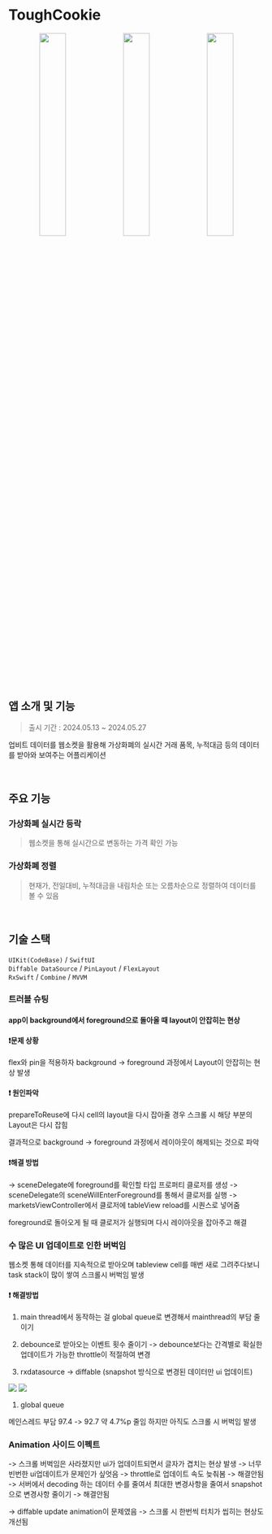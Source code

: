 # ToughCookie

<p align="center">
    <img src = "https://github.com/DONOTINTO/ToughCookie/assets/123792519/e8bd35d4-5b80-4e28-a265-0783616155ca" align="center" width="32%">
	<img src = "https://github.com/DONOTINTO/ToughCookie/assets/123792519/de994c14-6a87-41b6-b279-55936e7c0920" align="center" width="32%">
	<img src = "https://github.com/DONOTINTO/ToughCookie/assets/123792519/8339a11c-8e4c-4430-ab37-a0711312f932" align="center" width="32%">

</p> <br>

## 앱 소개 및 기능

> 출시 기간 : 2024.05.13 ~ 2024.05.27

업비트 데이터를 웹소켓을 활용해 가상화폐의 실시간 거래 품목, 누적대금 등의 데이터를 받아와 보여주는 어플리케이션

<br>

## 주요 기능
### 가상화폐 실시간 등락
> 웹소켓을 통해 실시간으로 변동하는 가격 확인 가능

### 가상화폐 정렬
> 현재가, 전일대비, 누적대금을 내림차순 또는 오름차순으로 정렬하여 데이터를 볼 수 있음

<br>

## 기술 스택

`UIKit(CodeBase)` / `SwiftUI` <br>
`Diffable DataSource` /  `PinLayout` / `FlexLayout` <br>
`RxSwift` / `Combine` / `MVVM` <br>

### 트러블 슈팅

#### app이 background에서 foreground으로 돌아올 때 layout이 안잡히는 현상

#### ❗문제 상황

flex와 pin을 적용하자 background -> foreground 과정에서 Layout이 안잡히는 현상 발생

#### ❗️ 원인파악

prepareToReuse에 다시 cell의 layout을 다시 잡아줄 경우 스크롤 시 해당 부분의 Layout은 다시 잡힘

결과적으로 background -> foreground 과정에서 레이아웃이 해제되는 것으로 파악

#### ❗해결 방법

-> sceneDelegate에 foreground를 확인할 타입 프로퍼티 클로저를 생성
-> sceneDelegate의 sceneWillEnterForeground를 통해서 클로저를 실행
-> marketsViewController에서 클로저에 tableView reload를 시퀀스로 넣어줌

foreground로 돌아오게 될 때 클로저가 실행되며 다시 레이아웃을 잡아주고 해결


### 수 많은 UI 업데이트로 인한 버벅임

웹소켓 통해 데이터를 지속적으로 받아오며 tableview cell를 매번 새로 그려주다보니 task stack이 많이 쌓여 스크롤시 버벅임 발생

#### ❗️ 해결방법

1. main thread에서 동작하는 걸 global queue로 변경해서 mainthread의 부담 줄이기

2. debounce로 받아오는 이벤트 횟수 줄이기
 -> debounce보다는 간격별로 확실한 업데이트가 가능한 throttle이 적절하여 변경

4. rxdatasource -> diffable (snapshot 방식으로 변경된 데이터만 ui 업데이트)

<img src = "https://github.com/DONOTINTO/DoT/assets/123792519/b0be60ac-d869-4f86-9140-0f4a8c8eef72">

<img src = "https://github.com/DONOTINTO/DoT/assets/123792519/55dbe1f3-a38f-4bf8-9753-328f70ec1774">


1. global queue

메인스레드 부담 97.4 -> 92.7 약 4.7%p 줄임
하지만 아직도 스크롤 시 버벅임 발생


### Animation 사이드 이펙트

-> 스크롤 버벅임은 사라졌지만 ui가 업데이트되면서 글자가 겹치는 현상 발생
-> 너무 빈번한 ui업데이트가 문제인가 싶엇음
    -> throttle로 업데이트 속도 늦춰봄 -> 해결안됨
    -> 서버에서 decoding 하는 데이터 수를 줄여서 최대한 변경사항을 줄여서 snapshot으로 변경사항 줄이기 -> 해결안됨

-> diffable update animation이 문제였음
-> 스크롤 시 한번씩 터치가 씹히는 현상도 개선됨

